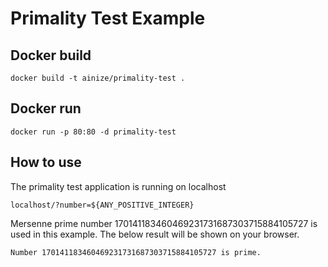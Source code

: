 # Primality Test Example

## Docker build
```
docker build -t ainize/primality-test .
```
## Docker run
```
docker run -p 80:80 -d primality-test
```

## How to use
The primality test application is running on localhost
```
localhost/?number=${ANY_POSITIVE_INTEGER}
```
Mersenne prime number 170141183460469231731687303715884105727 is used in this example.
The below result will be shown on your browser.
```
Number 170141183460469231731687303715884105727 is prime.
```
